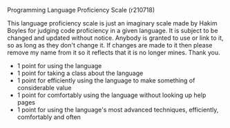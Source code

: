Programming Language Proficiency Scale (r210718)

This language proficiency scale is just an imaginary scale made by Hakim Boyles for judging code proficiency in a given language. It is subject to be changed and updated without notice. Anybody is granted to use or link to it, so as long as they don't change it. If changes are made to it then please remove my name from it so it reflects that it is no longer mines. Thank you.

- 1 point for using the language  
- 1 point for taking a class about the language  
- 1 point for efficiently using the language to make something of considerable value  
- 1 point for comfortably using the language without looking up help pages  
- 1 point for using the language's most advanced techniques, efficiently, comfortably and often
